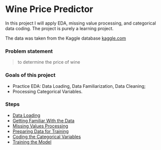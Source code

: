 # Wine Price Predictor<a name = 'beginning'></a>    


In this project I will apply EDA, missing value processing, and categorical data coding. The project is purely a learning project.    


The data was taken from the Kaggle database [kaggle.com](https://www.kaggle.com/)  

### Problem statement  

> to determine the price of wine   
    
### Goals of this project   

* Practice EDA: Data Loading, Data Familiarization, Data Cleaning;   
* Processing Categorical Variables.    

### Steps   

* [Data Loading](#loading)   
* [Getting Familiar With the Data](#familiar)    
* [Missing Values Processing](#missing_values)      
* [Preparing Data for Training](#preparing)    
* [Coding the Categorical Variables](#coding_cv)   
* [Training the Model](#training)  
